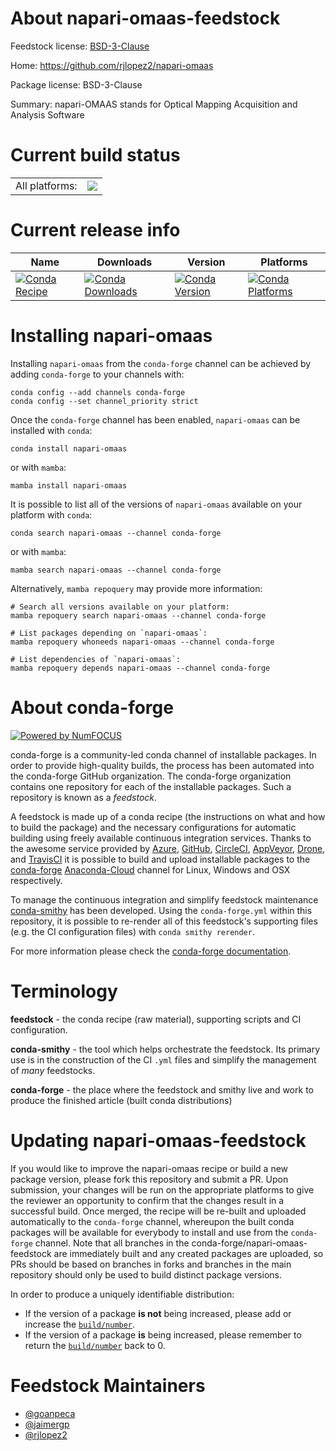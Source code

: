 About napari-omaas-feedstock
============================

Feedstock license: [BSD-3-Clause](https://github.com/conda-forge/napari-omaas-feedstock/blob/main/LICENSE.txt)

Home: https://github.com/rjlopez2/napari-omaas

Package license: BSD-3-Clause

Summary: napari-OMAAS stands for Optical Mapping Acquisition and Analysis Software

Current build status
====================


<table><tr><td>All platforms:</td>
    <td>
      <a href="https://dev.azure.com/conda-forge/feedstock-builds/_build/latest?definitionId=17076&branchName=main">
        <img src="https://dev.azure.com/conda-forge/feedstock-builds/_apis/build/status/napari-omaas-feedstock?branchName=main">
      </a>
    </td>
  </tr>
</table>

Current release info
====================

| Name | Downloads | Version | Platforms |
| --- | --- | --- | --- |
| [![Conda Recipe](https://img.shields.io/badge/recipe-napari--omaas-green.svg)](https://anaconda.org/conda-forge/napari-omaas) | [![Conda Downloads](https://img.shields.io/conda/dn/conda-forge/napari-omaas.svg)](https://anaconda.org/conda-forge/napari-omaas) | [![Conda Version](https://img.shields.io/conda/vn/conda-forge/napari-omaas.svg)](https://anaconda.org/conda-forge/napari-omaas) | [![Conda Platforms](https://img.shields.io/conda/pn/conda-forge/napari-omaas.svg)](https://anaconda.org/conda-forge/napari-omaas) |

Installing napari-omaas
=======================

Installing `napari-omaas` from the `conda-forge` channel can be achieved by adding `conda-forge` to your channels with:

```
conda config --add channels conda-forge
conda config --set channel_priority strict
```

Once the `conda-forge` channel has been enabled, `napari-omaas` can be installed with `conda`:

```
conda install napari-omaas
```

or with `mamba`:

```
mamba install napari-omaas
```

It is possible to list all of the versions of `napari-omaas` available on your platform with `conda`:

```
conda search napari-omaas --channel conda-forge
```

or with `mamba`:

```
mamba search napari-omaas --channel conda-forge
```

Alternatively, `mamba repoquery` may provide more information:

```
# Search all versions available on your platform:
mamba repoquery search napari-omaas --channel conda-forge

# List packages depending on `napari-omaas`:
mamba repoquery whoneeds napari-omaas --channel conda-forge

# List dependencies of `napari-omaas`:
mamba repoquery depends napari-omaas --channel conda-forge
```


About conda-forge
=================

[![Powered by
NumFOCUS](https://img.shields.io/badge/powered%20by-NumFOCUS-orange.svg?style=flat&colorA=E1523D&colorB=007D8A)](https://numfocus.org)

conda-forge is a community-led conda channel of installable packages.
In order to provide high-quality builds, the process has been automated into the
conda-forge GitHub organization. The conda-forge organization contains one repository
for each of the installable packages. Such a repository is known as a *feedstock*.

A feedstock is made up of a conda recipe (the instructions on what and how to build
the package) and the necessary configurations for automatic building using freely
available continuous integration services. Thanks to the awesome service provided by
[Azure](https://azure.microsoft.com/en-us/services/devops/), [GitHub](https://github.com/),
[CircleCI](https://circleci.com/), [AppVeyor](https://www.appveyor.com/),
[Drone](https://cloud.drone.io/welcome), and [TravisCI](https://travis-ci.com/)
it is possible to build and upload installable packages to the
[conda-forge](https://anaconda.org/conda-forge) [Anaconda-Cloud](https://anaconda.org/)
channel for Linux, Windows and OSX respectively.

To manage the continuous integration and simplify feedstock maintenance
[conda-smithy](https://github.com/conda-forge/conda-smithy) has been developed.
Using the ``conda-forge.yml`` within this repository, it is possible to re-render all of
this feedstock's supporting files (e.g. the CI configuration files) with ``conda smithy rerender``.

For more information please check the [conda-forge documentation](https://conda-forge.org/docs/).

Terminology
===========

**feedstock** - the conda recipe (raw material), supporting scripts and CI configuration.

**conda-smithy** - the tool which helps orchestrate the feedstock.
                   Its primary use is in the construction of the CI ``.yml`` files
                   and simplify the management of *many* feedstocks.

**conda-forge** - the place where the feedstock and smithy live and work to
                  produce the finished article (built conda distributions)


Updating napari-omaas-feedstock
===============================

If you would like to improve the napari-omaas recipe or build a new
package version, please fork this repository and submit a PR. Upon submission,
your changes will be run on the appropriate platforms to give the reviewer an
opportunity to confirm that the changes result in a successful build. Once
merged, the recipe will be re-built and uploaded automatically to the
`conda-forge` channel, whereupon the built conda packages will be available for
everybody to install and use from the `conda-forge` channel.
Note that all branches in the conda-forge/napari-omaas-feedstock are
immediately built and any created packages are uploaded, so PRs should be based
on branches in forks and branches in the main repository should only be used to
build distinct package versions.

In order to produce a uniquely identifiable distribution:
 * If the version of a package **is not** being increased, please add or increase
   the [``build/number``](https://docs.conda.io/projects/conda-build/en/latest/resources/define-metadata.html#build-number-and-string).
 * If the version of a package **is** being increased, please remember to return
   the [``build/number``](https://docs.conda.io/projects/conda-build/en/latest/resources/define-metadata.html#build-number-and-string)
   back to 0.

Feedstock Maintainers
=====================

* [@goanpeca](https://github.com/goanpeca/)
* [@jaimergp](https://github.com/jaimergp/)
* [@rjlopez2](https://github.com/rjlopez2/)


